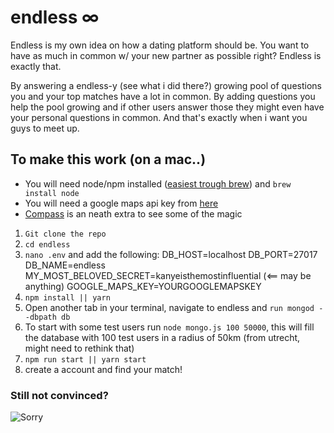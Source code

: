 # endless ∞

Endless is my own idea on how a dating platform should be. You want to have as much in common w/ your new partner as possible right? Endless is exactly that.

By answering a endless-y (see what i did there?) growing pool of questions you and your top matches have a lot in common. By adding questions you help the pool growing and if other users answer those they might even have your personal questions in common. And that's exactly when i want you guys to meet up.

## To make this work (on a mac..)

* You will need node/npm installed ([easiest trough brew](http://brew.sh/)) and `brew install node`
* You will need a google maps api key from [here](https://developers.google.com/maps/documentation/javascript/get-api-key)
* [Compass](https://www.mongodb.com/products/compass) is an neath extra to see some of the magic

1. `Git clone the repo`
2. `cd endless`
3. `nano .env` and add the following:
   DB_HOST=localhost
   DB_PORT=27017
   DB_NAME=endless
   MY_MOST_BELOVED_SECRET=kanyeisthemostinfluential (<== may be anything)
   GOOGLE_MAPS_KEY=YOURGOOGLEMAPSKEY
4. `npm install || yarn`
5. Open another tab in your terminal, navigate to endless and `run mongod --dbpath db`
6. To start with some test users run `node mongo.js 100 50000`, this will fill the database with 100 test users in a radius of 50km (from utrecht, might need to rethink that)
7. `npm run start || yarn start`
8. create a account and find your match!

### Still not convinced?

![Sorry](https://media.giphy.com/media/RFDXes97gboYg/giphy.gif)
